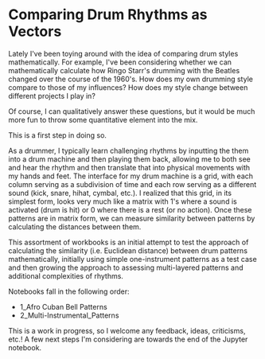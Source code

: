 # Comparing Drum Rhythms as Vectors

Lately I've been toying around with the idea of comparing drum styles mathematically. For example, I've been considering whether we can mathematically calculate how Ringo Starr's drumming with the Beatles changed over the course of the 1960's. How does my own drumming style compare to those of my influences? How does my style change between different projects I play in?

Of course, I can qualitatively answer these questions, but it would be much more fun to throw some quantitative element into the mix.

This is a first step in doing so.

As a drummer, I typically learn challenging rhythms by inputting the them into a drum machine and then playing them back, allowing me to both see and hear the rhythm and then translate that into physical movements with my hands and feet. The interface for my drum machine is a grid, with each column serving as a subdivision of time and each row serving as a different sound (kick, snare, hihat, cymbal, etc.). I realized that this grid, in its simplest form, looks very much like a matrix with 1's where a sound is activated (drum is hit) or 0 where there is a rest (or no action). Once these patterns are in matrix form, we can measure similarity between patterns by calculating the distances between them.

This assortment of workbooks is an initial attempt to test the approach of calculating the similarity (i.e. Euclidean distance) between drum patterns mathematically, initially using simple one-instrument patterns as a test case and then growing the approach to assessing multi-layered patterns and additional complexities of rhythms.

Notebooks fall in the following order:

- 1_Afro Cuban Bell Patterns
- 2_Multi-Instrumental_Patterns

This is a work in progress, so I welcome any feedback, ideas, criticisms, etc.! A few next steps I'm considering are towards the end of the Jupyter notebook.
